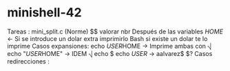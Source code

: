 # minishell-42
Tareas :
mini_split.c (Norme)
$$ valorar nbr 
Después de las variables $HOME$ <- Si se introduce un dolar extra imprimirlo
Bash si existe un dolar te lo imprime
Casos expansiones: 
	echo $USER$HOME -> Imprime ambas con ⎷
	echo "$USER$HOME" -> IDEM ⎷
	echo $
	echo $USER$ -> aalvarez$ 
	$?
Casos redirecciones : 
	
